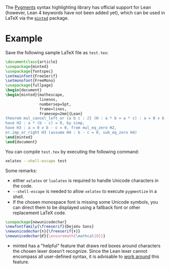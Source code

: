 The [Pygments](https://pygments.org/) syntax highlighting library has official support for Lean (however, Lean 4 keywords have not been added yet), which can be used in LaTeX via the [`minted`](https://ctan.org/pkg/minted) package.

# Example

Save the following sample LaTeX file as `test.tex`:

```latex
\documentclass{article}
\usepackage{minted}
\usepackage{fontspec}
\setmainfont{FreeSerif}
\setmonofont{FreeMono}
\usepackage{fullpage}
\begin{document}
\begin{minted}[mathescape,
               linenos,
               numbersep=5pt,
               frame=lines,
               framesep=2mm]{Lean}
theorem mul_cancel_left_or {a b c : ℤ} (H : a * b = a * c) : a = 0 ∨ b = c :=
have H2 : a * (b - c) = 0, by simp,
have H3 : a = 0 ∨ b - c = 0, from mul_eq_zero H2,
or.imp_or_right H3 (assume H4 : b - c = 0, sub_eq_zero H4)
\end{minted}
\end{document}
```

You can compile `test.tex` by executing the following command:

```bash
xelatex --shell-escape test
```

Some remarks:

 - either `xelatex` or `lualatex` is required to handle Unicode characters in the code.
 - `--shell-escape` is needed to allow `xelatex` to execute `pygmentize` in a shell.
 - If the chosen monospace font is missing some Unicode symbols, you can direct them to be displayed using a fallback font or other replacement LaTeX code.
``` latex
\usepackage{newunicodechar}
\newfontfamily{\freeserif}{DejaVu Sans}
\newunicodechar{✝}{\freeserif{✝}}
\newunicodechar{𝓞}{\ensuremath{\mathcal{O}}}
```
 - minted has a "helpful" feature that draws red boxes around characters the chosen lexer doesn't recognize.
 Since the Lean lexer cannot encompass all user-defined syntax, it is advisable to [work around](https://tex.stackexchange.com/a/343506/14563) this feature.

